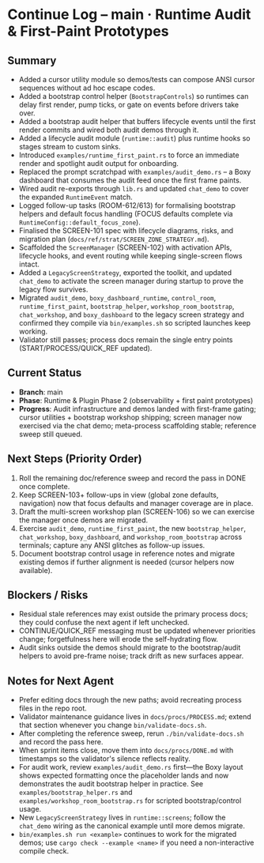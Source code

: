 # Continue Log – main · Runtime Audit & First-Paint Prototypes

## Summary
- Added a cursor utility module so demos/tests can compose ANSI cursor sequences without ad hoc escape codes.
- Added a bootstrap control helper (`BootstrapControls`) so runtimes can delay first render, pump ticks, or gate on events before drivers take over.
- Added a bootstrap audit helper that buffers lifecycle events until the first render commits and wired both audit demos through it.
- Added a lifecycle audit module (`runtime::audit`) plus runtime hooks so stages stream to custom sinks.
- Introduced `examples/runtime_first_paint.rs` to force an immediate render and spotlight audit output for onboarding.
- Replaced the prompt scratchpad with `examples/audit_demo.rs` – a Boxy dashboard that consumes the audit feed once the first frame paints.
- Wired audit re-exports through `lib.rs` and updated `chat_demo` to cover the expanded `RuntimeEvent` match.
- Logged follow-up tasks (ROOM-612/613) for formalising bootstrap helpers and default focus handling (FOCUS defaults complete via `RuntimeConfig::default_focus_zone`).
- Finalised the SCREEN-101 spec with lifecycle diagrams, risks, and migration plan (`docs/ref/strat/SCREEN_ZONE_STRATEGY.md`).
- Scaffolded the `ScreenManager` (SCREEN-102) with activation APIs, lifecycle hooks, and event routing while keeping single-screen flows intact.
- Added a `LegacyScreenStrategy`, exported the toolkit, and updated `chat_demo` to activate the screen manager during startup to prove the legacy flow survives.
- Migrated `audit_demo`, `boxy_dashboard_runtime`, `control_room`, `runtime_first_paint`, `bootstrap_helper`, `workshop_room_bootstrap`, `chat_workshop`, and `boxy_dashboard` to the legacy screen strategy and confirmed they compile via `bin/examples.sh` so scripted launches keep working.
- Validator still passes; process docs remain the single entry points (START/PROCESS/QUICK_REF updated).

## Current Status
- **Branch**: main
- **Phase**: Runtime & Plugin Phase 2 (observability + first paint prototypes)
- **Progress**: Audit infrastructure and demos landed with first-frame gating; cursor utilities + bootstrap workshop shipping; screen manager now exercised via the chat demo; meta-process scaffolding stable; reference sweep still queued.

## Next Steps (Priority Order)
1. Roll the remaining doc/reference sweep and record the pass in DONE once complete.
2. Keep SCREEN-103+ follow-ups in view (global zone defaults, navigation) now that focus defaults and manager coverage are in place.
3. Draft the multi-screen workshop plan (SCREEN-106) so we can exercise the manager once demos are migrated.
4. Exercise `audit_demo`, `runtime_first_paint`, the new `bootstrap_helper`, `chat_workshop`, `boxy_dashboard`, and `workshop_room_bootstrap` across terminals; capture any ANSI glitches as follow-up issues.
5. Document bootstrap control usage in reference notes and migrate existing demos if further alignment is needed (cursor helpers now available).

## Blockers / Risks
- Residual stale references may exist outside the primary process docs; they could confuse the next agent if left unchecked.
- CONTINUE/QUICK_REF messaging must be updated whenever priorities change; forgetfulness here will erode the self-hydrating flow.
- Audit sinks outside the demos should migrate to the bootstrap/audit helpers to avoid pre-frame noise; track drift as new surfaces appear.

## Notes for Next Agent
- Prefer editing docs through the new paths; avoid recreating process files in the repo root.
- Validator maintenance guidance lives in `docs/procs/PROCESS.md`; extend that section whenever you change `bin/validate-docs.sh`.
- After completing the reference sweep, rerun `./bin/validate-docs.sh` and record the pass here.
- When sprint items close, move them into `docs/procs/DONE.md` with timestamps so the validator's silence reflects reality.
- For audit work, review `examples/audit_demo.rs` first—the Boxy layout shows expected formatting once the placeholder lands and now demonstrates the audit bootstrap helper in practice. See `examples/bootstrap_helper.rs` and `examples/workshop_room_bootstrap.rs` for scripted bootstrap/control usage.
- New `LegacyScreenStrategy` lives in `runtime::screens`; follow the `chat_demo` wiring as the canonical example until more demos migrate.
- `bin/examples.sh run <example>` continues to work for the migrated demos; use `cargo check --example <name>` if you need a non-interactive compile check.
